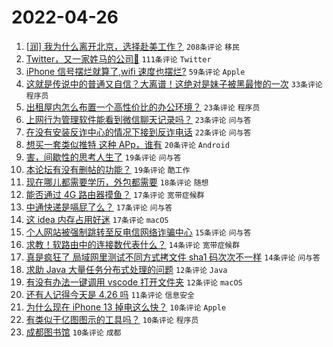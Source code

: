 # 2022-04-26

1. [[润] 我为什么离开北京，选择赴美工作？](https://www.v2ex.com/t/849299) `208条评论` `移民`
1. [Twitter，又一家姓马的公司🐶](https://www.v2ex.com/t/849278) `111条评论` `Twitter`
1. [iPhone 信号摆烂就算了,wifi 速度也摆烂?](https://www.v2ex.com/t/849279) `59条评论` `Apple`
1. [这就是传说中的普通又自信？大离谱！这绝对是妹子被黑最惨的一次](https://www.v2ex.com/t/849388) `33条评论` `程序员`
1. [出租屋内怎么布置一个高性价比的办公环境？](https://www.v2ex.com/t/849342) `23条评论` `程序员`
1. [上网行为管理软件能看到微信聊天记录吗？](https://www.v2ex.com/t/849327) `23条评论` `问与答`
1. [在没有安装反诈中心的情况下接到反诈电话](https://www.v2ex.com/t/849308) `22条评论` `问与答`
1. [想买一套类似推特 这种 APp，谁有](https://www.v2ex.com/t/849357) `20条评论` `Android`
1. [害，间歇性的思考人生了](https://www.v2ex.com/t/849366) `19条评论` `问与答`
1. [本论坛有没有删帖的功能？](https://www.v2ex.com/t/849301) `19条评论` `酷工作`
1. [现在哪儿都需要学历，外包都需要](https://www.v2ex.com/t/849296) `18条评论` `随想`
1. [能否通过 4G 路由器摸鱼？](https://www.v2ex.com/t/849346) `17条评论` `宽带症候群`
1. [中通快递是嗝屁了么？](https://www.v2ex.com/t/849340) `17条评论` `问与答`
1. [这 idea 内存占用好迷](https://www.v2ex.com/t/849310) `17条评论` `macOS`
1. [个人网站被强制跳转至反电信网络诈骗中心](https://www.v2ex.com/t/849369) `15条评论` `问与答`
1. [求教！软路由中的连接数代表什么？](https://www.v2ex.com/t/849311) `14条评论` `宽带症候群`
1. [真是疯狂了 局域网里测试不同方式拷文件 sha1 码次次不一样](https://www.v2ex.com/t/849288) `14条评论` `问与答`
1. [求助 Java 大量任务分布式处理的问题](https://www.v2ex.com/t/849331) `12条评论` `Java`
1. [有没有办法一键调用 vscode 打开文件夹](https://www.v2ex.com/t/849317) `12条评论` `macOS`
1. [还有人记得今天是 4.26 吗](https://www.v2ex.com/t/849396) `11条评论` `信息安全`
1. [为什么现在 iPhone 13 掉电这么快？](https://www.v2ex.com/t/849387) `10条评论` `Apple`
1. [有类似于亿图图示的工具吗？](https://www.v2ex.com/t/849377) `10条评论` `程序员`
1. [成都图书馆](https://www.v2ex.com/t/849295) `10条评论` `成都`
